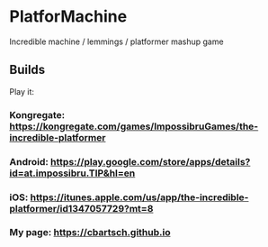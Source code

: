 # PlatforMachine
Incredible machine / lemmings / platformer mashup game

## Builds

Play it:

### Kongregate: https://kongregate.com/games/ImpossibruGames/the-incredible-platformer
### Android: https://play.google.com/store/apps/details?id=at.impossibru.TIP&hl=en
### iOS: https://itunes.apple.com/us/app/the-incredible-platformer/id1347057729?mt=8

### My page: https://cbartsch.github.io
